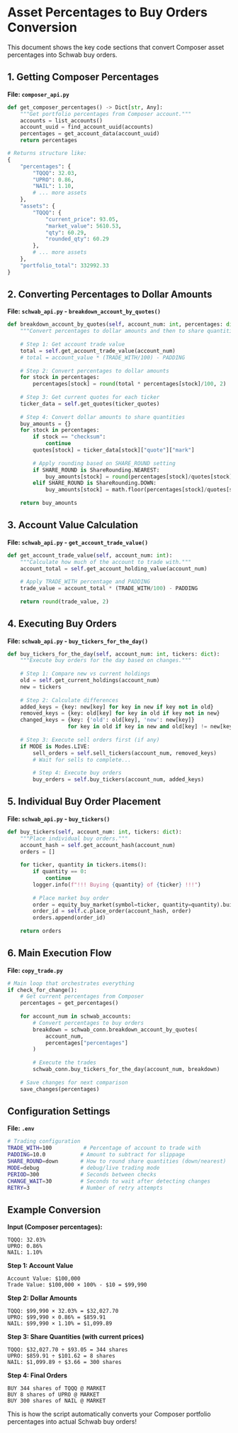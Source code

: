 # Asset Percentages to Buy Orders Conversion

This document shows the key code sections that convert Composer asset percentages into Schwab buy orders.

## 1. Getting Composer Percentages

**File: `composer_api.py`**

```python
def get_composer_percentages() -> Dict[str, Any]:
    """Get portfolio percentages from Composer account."""
    accounts = list_accounts()
    account_uuid = find_account_uuid(accounts)
    percentages = get_account_data(account_uuid)
    return percentages

# Returns structure like:
{
    "percentages": {
        "TQQQ": 32.03,
        "UPRO": 0.86,
        "NAIL": 1.10,
        # ... more assets
    },
    "assets": {
        "TQQQ": {
            "current_price": 93.05,
            "market_value": 5610.53,
            "qty": 60.29,
            "rounded_qty": 60.29
        },
        # ... more assets
    },
    "portfolio_total": 332992.33
}
```

## 2. Converting Percentages to Dollar Amounts

**File: `schwab_api.py` - `breakdown_account_by_quotes()`**

```python
def breakdown_account_by_quotes(self, account_num: int, percentages: dict) -> dict:
    """Convert percentages to dollar amounts and then to share quantities."""
    
    # Step 1: Get account trade value
    total = self.get_account_trade_value(account_num)
    # total = account_value * (TRADE_WITH/100) - PADDING
    
    # Step 2: Convert percentages to dollar amounts
    for stock in percentages:
        percentages[stock] = round(total * percentages[stock]/100, 2)
    
    # Step 3: Get current quotes for each ticker
    ticker_data = self.get_quotes(ticker_quotes)
    
    # Step 4: Convert dollar amounts to share quantities
    buy_amounts = {}
    for stock in percentages:
        if stock == "checksum":
            continue
        quotes[stock] = ticker_data[stock]["quote"]["mark"]
        
        # Apply rounding based on SHARE_ROUND setting
        if SHARE_ROUND is ShareRounding.NEAREST:
            buy_amounts[stock] = round(percentages[stock]/quotes[stock])
        elif SHARE_ROUND is ShareRounding.DOWN:
            buy_amounts[stock] = math.floor(percentages[stock]/quotes[stock])
    
    return buy_amounts
```

## 3. Account Value Calculation

**File: `schwab_api.py` - `get_account_trade_value()`**

```python
def get_account_trade_value(self, account_num: int):
    """Calculate how much of the account to trade with."""
    account_total = self.get_account_holding_value(account_num)
    
    # Apply TRADE_WITH percentage and PADDING
    trade_value = account_total * (TRADE_WITH/100) - PADDING
    
    return round(trade_value, 2)
```

## 4. Executing Buy Orders

**File: `schwab_api.py` - `buy_tickers_for_the_day()`**

```python
def buy_tickers_for_the_day(self, account_num: int, tickers: dict):
    """Execute buy orders for the day based on changes."""
    
    # Step 1: Compare new vs current holdings
    old = self.get_current_holdings(account_num)
    new = tickers
    
    # Step 2: Calculate differences
    added_keys = {key: new[key] for key in new if key not in old}
    removed_keys = {key: old[key] for key in old if key not in new}
    changed_keys = {key: {'old': old[key], 'new': new[key]} 
                   for key in old if key in new and old[key] != new[key]}
    
    # Step 3: Execute sell orders first (if any)
    if MODE is Modes.LIVE:
        sell_orders = self.sell_tickers(account_num, removed_keys)
        # Wait for sells to complete...
        
        # Step 4: Execute buy orders
        buy_orders = self.buy_tickers(account_num, added_keys)
```

## 5. Individual Buy Order Placement

**File: `schwab_api.py` - `buy_tickers()`**

```python
def buy_tickers(self, account_num: int, tickers: dict):
    """Place individual buy orders."""
    account_hash = self.get_account_hash(account_num)
    orders = []
    
    for ticker, quantity in tickers.items():
        if quantity == 0:
            continue
        logger.info(f"!!! Buying {quantity} of {ticker} !!!")
        
        # Place market buy order
        order = equity_buy_market(symbol=ticker, quantity=quantity).build()
        order_id = self.c.place_order(account_hash, order)
        orders.append(order_id)
    
    return orders
```

## 6. Main Execution Flow

**File: `copy_trade.py`**

```python
# Main loop that orchestrates everything
if check_for_change():
    # Get current percentages from Composer
    percentages = get_percentages()
    
    for account_num in schwab_accounts:
        # Convert percentages to buy orders
        breakdown = schwab_conn.breakdown_account_by_quotes(
            account_num, 
            percentages["percentages"]
        )
        
        # Execute the trades
        schwab_conn.buy_tickers_for_the_day(account_num, breakdown)
    
    # Save changes for next comparison
    save_changes(percentages)
```

## Configuration Settings

**File: `.env`**

```bash
# Trading configuration
TRADE_WITH=100          # Percentage of account to trade with
PADDING=10.0           # Amount to subtract for slippage
SHARE_ROUND=down       # How to round share quantities (down/nearest)
MODE=debug             # debug/live trading mode
PERIOD=300             # Seconds between checks
CHANGE_WAIT=30         # Seconds to wait after detecting changes
RETRY=3                # Number of retry attempts
```

## Example Conversion

**Input (Composer percentages):**
```
TQQQ: 32.03%
UPRO: 0.86%
NAIL: 1.10%
```

**Step 1: Account Value**
```
Account Value: $100,000
Trade Value: $100,000 × 100% - $10 = $99,990
```

**Step 2: Dollar Amounts**
```
TQQQ: $99,990 × 32.03% = $32,027.70
UPRO: $99,990 × 0.86% = $859.91
NAIL: $99,990 × 1.10% = $1,099.89
```

**Step 3: Share Quantities (with current prices)**
```
TQQQ: $32,027.70 ÷ $93.05 = 344 shares
UPRO: $859.91 ÷ $101.62 = 8 shares
NAIL: $1,099.89 ÷ $3.66 = 300 shares
```

**Step 4: Final Orders**
```
BUY 344 shares of TQQQ @ MARKET
BUY 8 shares of UPRO @ MARKET
BUY 300 shares of NAIL @ MARKET
```

This is how the script automatically converts your Composer portfolio percentages into actual Schwab buy orders!
